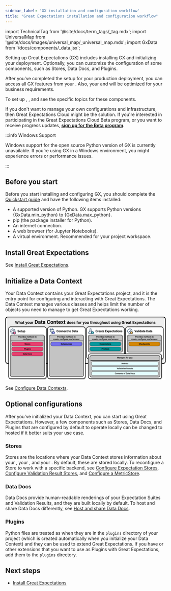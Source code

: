 ```yaml
---
sidebar_label: 'GX installation and configuration workflow'
title: "Great Expectations installation and configuration workflow"
---
```

import TechnicalTag from '@site/docs/term_tags/_tag.mdx';
import UniversalMap from '@site/docs/images/universal_map/_universal_map.mdx';
import GxData from '/docs/components/_data.jsx';

<!--Use 'inactive' or 'active' to indicate which Universal Map steps this term has a use case within.-->

Setting up Great Expectations (GX) includes installing GX and initializing your deployment. Optionally, you can customize the configuration of some components, such as Stores, Data Docs, and Plugins.

After you've completed the setup for your production deployment, you can access all GX features from your <TechnicalTag relative="../" tag="data_context" text="Data Context" />. Also, your <TechnicalTag relative="../" tag="store" text="Stores" /> and <TechnicalTag relative="../" tag="data_docs" text="Data Docs" /> will be optimized for your business requirements.

To set up <TechnicalTag relative="../" tag="datasource" text="Datasources" />, <TechnicalTag relative="../" tag="expectation_suite" text="Expectation Suites" />, and <TechnicalTag relative="../" tag="checkpoint" text="Checkpoints" /> see the specific topics for these components. 

If you don't want to manage your own configurations and infrastructure, then Great Expectations Cloud might be the solution. If you're interested in participating in the Great Expectations Cloud Beta program, or you want to receive progress updates, [**sign up for the Beta program**](https://greatexpectations.io/cloud).

:::info Windows Support

Windows support for the open source Python version of GX is currently unavailable. If you’re using GX in a Windows environment, you might experience errors or performance issues.

:::

## Before you start

Before you start installing and configuring GX, you should complete the [Quickstart guide](tutorials/quickstart/quickstart.md) and have the following items installed:

- <span>A supported version of Python. GX supports Python versions {GxData.min_python} to {GxData.max_python}.</span>
- pip (the package installer for Python).
- An internet connection.
- A web browser (for Jupyter Notebooks).
- A virtual environment. Recommended for your project workspace.

## Install Great Expectations

See [Install Great Expectations](./installation/install_gx.md).

## Initialize a Data Context

Your Data Context contains your Great Expectations project, and it is the entry point for configuring and interacting with Great Expectations. The Data Context manages various classes and helps limit the number of objects you need to manage to get Great Expectations working.

![what the data context does for you](../images/overview_illustrations/data_context_does_for_you.png)

See [Configure Data Contexts](./configure_data_contexts_lp.md).

## Optional configurations

After you've initialized your Data Context, you can start using Great Expectations. However, a few components such as Stores, Data Docs, and Plugins that are configured by default to operate locally can be changed to hosted if it better suits your use case.

### Stores

Stores are the locations where your Data Context stores information about your <TechnicalTag relative="../" tag="expectation" text="Expectations" />, your <TechnicalTag relative="../" tag="validation_result" text="Validation Results" />, and your <TechnicalTag relative="../" tag="metric" text="Metrics" />.  By default, these are stored locally. To reconfigure a Store to work with a specific backend, see [Configure Expectation Stores](./configuring_metadata_stores/configure_expectation_stores.md), [Configure Validation Result Stores](./configuring_metadata_stores/configure_result_stores.md), and [Configure a MetricStore](./configuring_metadata_stores/how_to_configure_a_metricsstore.md).

### Data Docs

Data Docs provide human-readable renderings of your Expectation Suites and Validation Results, and they are built locally by default. To host and share Data Docs differently, see [Host and share Data Docs](./configuring_data_docs/host_and_share_data_docs.md).

### Plugins

Python files are treated as <TechnicalTag relative="../" tag="plugin" text="Plugins" /> when they are in the `plugins` directory of your project (which is created automatically when you initialize your Data Context) and they can be used to extend Great Expectations.  If you have <TechnicalTag relative="../" tag="custom_expectation" text="Custom Expectations" /> or other extensions that you want to use as Plugins with Great Expectations, add them to the `plugins` directory.

## Next steps

- [Install Great Expectations](./installation/install_gx.md)
